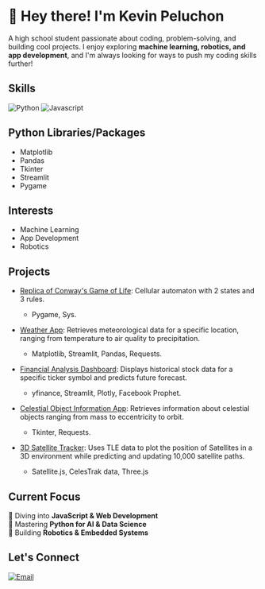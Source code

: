 # 👋 Hey there! I'm Kevin Peluchon

A high school student passionate about coding, problem-solving, and building cool projects. I enjoy exploring **machine learning, robotics, and app development**, and I'm always looking for ways to push my coding skills further!

## Skills
![Python](https://img.shields.io/badge/Python-3776AB?style=for-the-badge&logo=python&logoColor=white)
![Javascript](https://img.shields.io/badge/Javascript-E34F26?style=for-the-badge&logo=html5&logoColor=white)

## Python Libraries/Packages
- Matplotlib
- Pandas
- Tkinter
- Streamlit
- Pygame

## Interests
- Machine Learning
- App Development
- Robotics

## Projects

- [Replica of Conway's Game of Life](https://github.com/kpeluchon72/Cylindrical-Conways-Game-of-Life): Cellular automaton with 2 states and 3 rules.  
  - Pygame, Sys.

- [Weather App](https://github.com/kpeluchon72/Weather-App): Retrieves meteorological data for a specific location, ranging from temperature to air quality to precipitation.  
  - Matplotlib, Streamlit, Pandas, Requests.

- [Financial Analysis Dashboard](https://github.com/kpeluchon72/Financial-Analysis-Dashboard): Displays historical stock data for a specific ticker symbol and predicts future forecast.  
  - yfinance, Streamlit, Plotly, Facebook Prophet.

- [Celestial Object Information App](https://github.com/kpeluchon72/Celestial-Object-Info-App): Retrieves information about celestial objects ranging from mass to eccentricity to orbit.  
  - Tkinter, Requests.

- [3D Satellite Tracker](https://github.com/kpeluchon72/3DSatellite): Uses TLE data to plot the position of Satellites in a 3D environment while predicting and updating 10,000 satellite paths.
  - Satellite.js, CelesTrak data, Three.js


## Current Focus
🔹 Diving into **JavaScript & Web Development**  
🔹 Mastering **Python for AI & Data Science**  
🔹 Building **Robotics & Embedded Systems**

## Let's Connect
[![Email](https://img.shields.io/badge/Email-D14836?style=flat-square&logo=gmail&logoColor=white)](mailto:kev.pdlg71@gmail.com)
